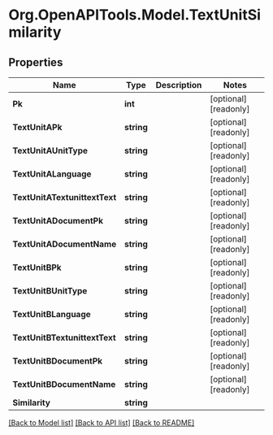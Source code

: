 
# Org.OpenAPITools.Model.TextUnitSimilarity

## Properties

Name | Type | Description | Notes
------------ | ------------- | ------------- | -------------
**Pk** | **int** |  | [optional] [readonly] 
**TextUnitAPk** | **string** |  | [optional] [readonly] 
**TextUnitAUnitType** | **string** |  | [optional] [readonly] 
**TextUnitALanguage** | **string** |  | [optional] [readonly] 
**TextUnitATextunittextText** | **string** |  | [optional] [readonly] 
**TextUnitADocumentPk** | **string** |  | [optional] [readonly] 
**TextUnitADocumentName** | **string** |  | [optional] [readonly] 
**TextUnitBPk** | **string** |  | [optional] [readonly] 
**TextUnitBUnitType** | **string** |  | [optional] [readonly] 
**TextUnitBLanguage** | **string** |  | [optional] [readonly] 
**TextUnitBTextunittextText** | **string** |  | [optional] [readonly] 
**TextUnitBDocumentPk** | **string** |  | [optional] [readonly] 
**TextUnitBDocumentName** | **string** |  | [optional] [readonly] 
**Similarity** | **string** |  | 

[[Back to Model list]](../README.md#documentation-for-models)
[[Back to API list]](../README.md#documentation-for-api-endpoints)
[[Back to README]](../README.md)

